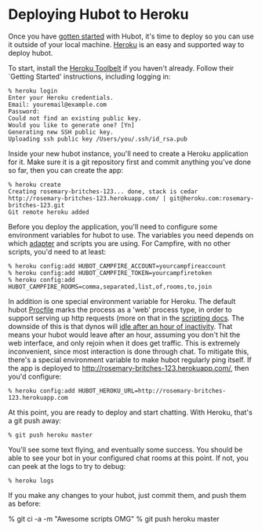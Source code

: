 # Deploying Hubot to Heroku

Once you have [gotten started](../deploying.md) with Hubot, it's time to deploy
so you can use it outside of your local machine.
[Heroku](http://www.heroku.com/) is an easy and supported way to deploy hubot.

To start, install the [Heroku Toolbelt](https://toolbelt.heroku.com/) if you
haven't already. Follow their `Getting Started' instructions, including logging
in:

    % heroku login
    Enter your Heroku credentials.
    Email: youremail@example.com
    Password:
    Could not find an existing public key.
    Would you like to generate one? [Yn]
    Generating new SSH public key.
    Uploading ssh public key /Users/you/.ssh/id_rsa.pub

Inside your new hubot instance, you'll need to create a Heroku application for
it. Make sure it is a git repository first and commit anything you've done so
far, then you can create the app:

    % heroku create
    Creating rosemary-britches-123... done, stack is cedar
    http://rosemary-britches-123.herokuapp.com/ | git@heroku.com:rosemary-britches-123.git
    Git remote heroku added

Before you deploy the application, you'll need to configure some environment
variables for hubot to use. The variables you need depends on which
[adapter](../adapters.md) and scripts you are using. For Campfire, with no other
scripts, you'd need to at least:

    % heroku config:add HUBOT_CAMPFIRE_ACCOUNT=yourcampfireaccount
    % heroku config:add HUBOT_CAMPFIRE_TOKEN=yourcampfiretoken
    % heroku config:add HUBOT_CAMPFIRE_ROOMS=comma,separated,list,of,rooms,to,join

In addition is one special environment variable for Heroku. The default hubot
[Procfile](https://devcenter.heroku.com/articles/procfile) marks the process as
a 'web' process type, in order to support serving up http requests (more on that
in the [scripting docs](../scripting.md). The downside of this is that dynos
will [idle after an hour of inactivity](https://devcenter.heroku.com/articles/dynos#dyno-idling).
That means your hubot would leave after an hour, assuming you don't hit the web
interface, and only rejoin when it does get traffic. This is extremely
inconvenient, since most interaction is done through chat. To mitigate this,
there's a special environment variable to make hubot regularly ping itself. If
the app is deployed to http://rosemary-britches-123.herokuapp.com/, then you'd
configure:

    % heroku config:add HUBOT_HEROKU_URL=http://rosemary-britches-123.herokuapp.com

At this point, you are ready to deploy and start chatting. With Heroku, that's a
git push away:

    % git push heroku master

You'll see some text flying, and eventually some success. You should be able to
see your bot in your configured chat rooms at this point. If not, you can peek
at the logs to try to debug:

    % heroku logs

If you make any changes to your hubot, just commit them, and push them as
before:

  % git ci -a -m "Awesome scripts OMG"
  % git push heroku master
